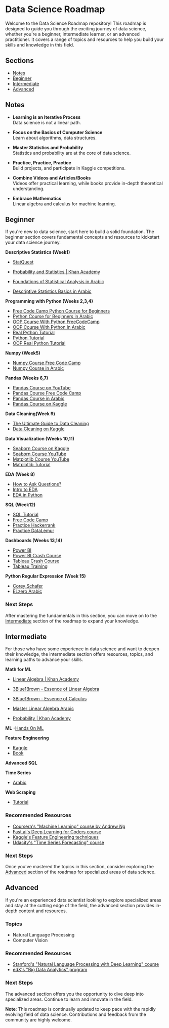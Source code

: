 # Data Science Roadmap

Welcome to the Data Science Roadmap repository! This roadmap is designed to guide you through the exciting journey of data science, whether you're a beginner, intermediate learner, or an advanced practitioner. It covers a range of topics and resources to help you build your skills and knowledge in this field.

## Sections
- [Notes](#Notes)
- [Beginner](#beginner)
- [Intermediate](#intermediate)
- [Advanced](#advanced)

## Notes

- **Learning is an Iterative Process**  
    Data science is not a linear path.

- **Focus on the Basics of Computer Science**  
    Learn about algorithms, data structures.

- **Master Statistics and Probability**  
    Statistics and probability are at the core of data science.

- **Practice, Practice, Practice**  
    Build projects, and participate in Kaggle competitions.

- **Combine Videos and Articles/Books**  
    Videos offer practical learning, while books provide in-depth theoretical understanding.

- **Embrace Mathematics**  
    Linear algebra and calculus for machine learning.


## Beginner
If you're new to data science, start here to build a solid foundation. The beginner section covers fundamental concepts and resources to kickstart your data science journey.

**Descriptive Statistics (Week1)**
- [StatQuest](https://youtube.com/playlist?list=PLblh5JKOoLUK0FLuzwntyYI10UQFUhsY9&feature=shared)
- [Probability and Statistics | Khan Academy](https://youtube.com/playlist?list=PLU5aQXLWR3_yYS0ZYRA-5g5YSSYLNZ6Mc&feature=shared)

- [Foundations of Statistical Analysis in Arabic](https://youtube.com/playlist?list=PLVpJGVBmPnw3eRSzC90oXA6gBcG-nEYIe&feature=shared)
- [Descriptive Statistics Basics in Arabic](https://youtu.be/8wwPwlueoDs?feature=shared)


**Programming with Python (Weeks 2,3,4)**
- [Free Code Camp Python Course for Beginners](https://youtu.be/rfscVS0vtbw?feature=shared)
- [Python  Course for Beginners in Arabic](https://youtube.com/playlist?list=PLuXY3ddo_8nzrO74UeZQVZOb5-wIS6krJ&feature=shared)
- [OOP Course With Python FreeCodeCamp](https://youtu.be/Ej_02ICOIgs?feature=shared)
- [OOP Course With Python In Arabic](https://youtube.com/playlist?list=PLuXY3ddo_8nzUrgCyaX_WEIJljx_We-c1&feature=shared)
- [Real Python Tutorial](https://realpython.com/learning-paths/python3-introduction/)
- [Python Tutorial](https://www.pythontutorial.net/getting-started/)
- [OOP Real Python Tutorial](https://realpython.com/python3-object-oriented-programming/)

**Numpy (Week5)** 
- [Numpy Course Free Code Camp](https://youtu.be/QUT1VHiLmmI?feature=shared)
- [Numpy Course in Arabic](https://youtube.com/playlist?list=PLuRv1IekA3YVAMh7Is9PRsM7IMLhLS787&feature=shared)

**Pandas (Weeks 6,7)**
- [Pandas Course on YouTube](https://youtube.com/playlist?list=PL-osiE80TeTsWmV9i9c58mdDCSskIFdDS&feature=shared)
- [Pandas Course Free Code Camp](https://youtu.be/gtjxAH8uaP0?feature=shared)
- [Pandas Course in Arabic](https://youtube.com/playlist?list=PLuRv1IekA3YVwzaWa2Kp7bgIVcJsJ5XGW&feature=shared)
- [Pandas Course on Kaggle](https://www.kaggle.com/learn/pandas)

**Data Cleaning(Week 9)**
- [The Ultimate Guide to Data Cleaning](https://towardsdatascience.com/the-ultimate-guide-to-data-cleaning-3969843991d4)
- [Data Cleaning on Kaggle](https://www.kaggle.com/learn/data-cleaning)

**Data Visualization (Weeks 10,11)**
- [Seaborn Course on Kaggle](https://www.kaggle.com/learn/data-visualization)
- [Seaborn Course YouTube](https://www.youtube.com/watch?v=UO98lJQ3QGI&list=PL-osiE80TeTvipOqomVEeZ1HRrcEvtZB_)
- [Matplotlib Course YouTube](https://www.youtube.com/watch?v=UO98lJQ3QGI&list=PL-osiE80TeTvipOqomVEeZ1HRrcEvtZB_)
- [Matplotlib Tutorial](https://matplotlib.org/stable/tutorials/index.html)

**EDA (Week 8)**
- [How to Ask Questions?](https://www.coursera.org/learn/ask-questions-make-decisions?specialization=google-data-analytics)
- [Intro to EDA ](https://youtu.be/xi0vhXFPegw?feature=shared)
- [EDA in Python](https://youtube.com/playlist?list=PLe9UEU4oeAuV7RtCbL76hca5ELO_IELk4&feature=shared)
  
**SQL (Week12)**
- [SQL Tutorial](https://sqltutorial.org/)
- [Free Code Camp](https://youtu.be/HXV3zeQKqGY)
- [Practice Hackerrank](https://www.hackerrank.com/domains/sql)
- [Practice DataLemur](https://datalemur.com/)



**Dashboards (Weeks 13,14)**
- [Power BI](https://www.youtube.com/watch?v=ykvAWKML9Gk&list=PLof3yw6ZFPFhV75Ptf-5Q88bgUtLOBvOw)
- [Power BI Crash Course](https://youtu.be/0BKlUySopU4?feature=shared)
- [Tableau Crash Course](https://www.youtube.com/watch?v=TPMlZxRRaBQ)
- [Tableau Training](https://www.tableau.com/learn/training/20201)

**Python Regular Expression (Week 15)**
- [Corey Schafer](https://youtu.be/K8L6KVGG-7o?feature=shared)
- [ELzero Arabic](https://www.youtube.com/watch?v=QrYB2S1IZKo)


### Next Steps
After mastering the fundamentals in this section, you can move on to the [Intermediate](#intermediate) section of the roadmap to expand your knowledge.

## Intermediate
For those who have some experience in data science and want to deepen their knowledge, the intermediate section offers resources, topics, and learning paths to advance your skills.

**Math for ML**
- [Linear Algebra | Khan Academy](https://www.khanacademy.org/math/linear-algebra)
- [3Blue1Brown - Essence of Linear Algebra](https://www.3blue1brown.com/topics/linear-algebra)
- [3Blue1Brown - Essence of Calculus](https://www.youtube.com/playlist?list=PLZHQObOWTQDMsr9K-rj53DwVRMYO3t5Yr)
- [Master Linear Algebra Arabic](https://youtube.com/playlist?list=PLJM7jJIw2GC1YBTTSGbFIlBxzY1aUmmJQ&feature=shared)
  
- [Probability | Khan Academy]()

**ML**
-[Hands On ML]()

**Feature Engineering**
- [Kaggle](https://www.kaggle.com/learn/feature-engineering)
- [Book](https://drive.google.com/file/d/1BkJYO0tqMYptTWUDQ7X0vd2aygohHRm8/view?usp=sharing)

**Advanced SQL**

**Time Series**
- [Arabic](https://www.youtube.com/watch?v=TvhaHPq6xLU&list=TLPQMjYwNzIwMjEPGXX6392WJA&index=1)

**Web Scraping**
- [Tutorial](https://www.dataquest.io/blog/web-scraping-tutorial-python/)

### Recommended Resources
- [Coursera's "Machine Learning" course by Andrew Ng](link)
- [Fast.ai's Deep Learning for Coders course](link)
- [Kaggle's Feature Engineering techniques](link)
- [Udacity's "Time Series Forecasting" course](link)

### Next Steps
Once you've mastered the topics in this section, consider exploring the [Advanced](#advanced) section of the roadmap for specialized areas of data science.

## Advanced
If you're an experienced data scientist looking to explore specialized areas and stay at the cutting edge of the field, the advanced section provides in-depth content and resources.

### Topics
- Natural Language Processing
- Computer Vision


### Recommended Resources
- [Stanford's "Natural Language Processing with Deep Learning" course](link)
- [edX's "Big Data Analytics" program](link)


### Next Steps
The advanced section offers you the opportunity to dive deep into specialized areas. Continue to learn and innovate in the field.


**Note**: This roadmap is continually updated to keep pace with the rapidly evolving field of data science. Contributions and feedback from the community are highly welcome.

